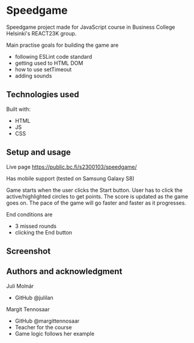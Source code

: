 # Speedgame

Speedgame project made for JavaScript course in Business College Helsinki's REACT23K group.

Main practise goals for building the game are
- following ESLint code standard
- getting used to HTML DOM
- how to use setTimeout
- adding sounds

## Technologies used

Built with: 

- HTML
- JS
- CSS

## Setup and usage

Live page https://public.bc.fi/s2300103/speedgame/

Has mobile support (tested on Samsung Galaxy S8)

Game starts when the user clicks the Start button. User has to click the active/highlighted circles to get points. The score is updated as the game goes on. The pace of the game will go faster and faster as it progresses.

End conditions are
- 3 missed rounds
- clicking the End button

## Screenshot



## Authors and acknowledgment

Juli Molnár
- GitHub @julilan

Margit Tennosaar
- GitHub @margittennosaar
- Teacher for the course
- Game logic follows her example

